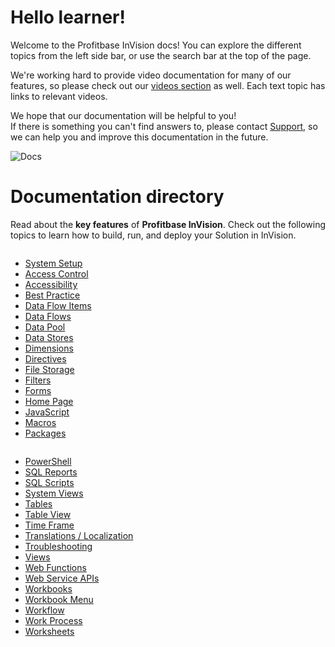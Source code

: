 


# Hello learner!

Welcome to the Profitbase InVision docs!
You can explore the different topics from the left side bar, or use the search bar at the top of the page.

We're working hard to provide video documentation for many of our features, so please check out our [videos section](../videos.md) as well. Each text topic has links to relevant videos.

We hope that our documentation will be helpful to you!  
If there is something you can't find answers to, please contact [Support](https://support.profitbase.com/), so we can help you and improve this documentation in the future.
<br/>

![Docs](https://profitbasedocs.blob.core.windows.net/images/dodocs.png "Docs")


# Documentation directory

Read about the **key features** of **Profitbase InVision**. Check out the following topics to learn how to build, run, and deploy your Solution in InVision.

<div class="column-container">
    <div class="column">
        <ul>
            <li><a href="systemsetup.md">System Setup</a></li>
            <li><a href="accesscontrol.md">Access Control</a></li>
            <li><a href="accessibility.md">Accessibility</a></li>
            <li><a href="bestpractice/index.md">Best Practice</a></li>
            <li><a href="dataflowitems.md">Data Flow Items</a></li>
            <li><a href="dataflows.md">Data Flows</a></li>
            <li><a href="datapool.md">Data Pool</a></li>
            <li><a href="datastores.md">Data Stores</a></li>
            <li><a href="dimensions/index.md">Dimensions</a></li>
            <li><a href="directives.md">Directives</a></li>
            <li><a href="filestorage.md">File Storage</a></li>
            <li><a href="filters.md">Filters</a></li>
            <li><a href="forms.md">Forms</a></li>
            <li><a href="homepage.md">Home Page</a></li>
            <li><a href="javascript.md">JavaScript</a></li>
            <li><a href="macros.md">Macros</a></li>
            <li><a href="package.md">Packages</a></li>
        </ul>
    </div>
    <div class="column">
        <ul>
            <li><a href="powershell.md">PowerShell</a></li>
            <li><a href="sqlreports.md">SQL Reports</a></li>
            <li><a href="sqlscripts.md">SQL Scripts</a></li>
            <li><a href="systemviews.md">System Views</a></li>
            <li><a href="tables.md">Tables</a></li>
            <li><a href="tableview.md">Table View</a></li>
            <li><a href="timeframe.md">Time Frame</a></li>
            <li><a href="translationsloc.md">Translations / Localization</a></li>
            <li><a href="troubleshooting.md">Troubleshooting</a></li>
            <li><a href="views.md">Views</a></li>
            <li><a href="webfunctions.md">Web Functions</a></li>
            <li><a href="webserviceapis.md">Web Service APIs</a></li>
            <li><a href="workbooks.md">Workbooks</a></li>
            <li><a href="workbookmenu.md">Workbook Menu</a></li>
            <li><a href="workflow.md">Workflow</a></li>
            <li><a href="workprocess.md">Work Process</a></li>
            <li><a href="worksheets.md">Worksheets</a></li>
        </ul>
    </div>
</div>
</div>